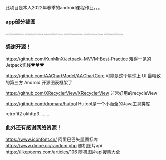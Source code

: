 此项目是本人2022年春季的android课程作业。。。

### app部分截图

<img src="https://github.com/hengxt/colifestote/img/e1b97e7a3d234b5ae2f48bff1540ee02.jpg" alt="e1b97e7a3d234b5ae2f48bff1540ee02.jpg" style="zoom:20%;" />
<img src="https://github.com/hengxt/colifestote/img/259f83fa0d4f1dee74c66f1c3b316c8f.jpg" alt="259f83fa0d4f1dee74c66f1c3b316c8f.jpg" style="zoom:20%;" />
<img src="https://github.com/hengxt/colifestote/img/a288b1d72d3d978a861bb51970e963c5.jpg" alt="a288b1d72d3d978a861bb51970e963c5.jpg" style="zoom:20%;" />
<img src="https://github.com/hengxt/colifestote/img/6308da731713516d9caaf2beba8fa54b.jpg" alt="6308da731713516d9caaf2beba8fa54b.jpg" style="zoom:20%;" />
<img src="https://github.com/hengxt/colifestote/img/5023dd4276f3c228c5d1eca77e9afaad.jpg" alt="5023dd4276f3c228c5d1eca77e9afaad.jpg" style="zoom:20%;" />
<img src="https://github.com/hengxt/colifestote/img/6b491576664ea0fa6d05156f68ac090d.jpg" alt="6b491576664ea0fa6d05156f68ac090d.jpg" style="zoom:20%;" />

### 感谢开源！

https://github.com/KunMinX/Jetpack-MVVM-Best-Practice 难得一见的Jetpack实践❤❤❤

https://github.com/AAChartModel/AAChartCore 可能是这个星球上 UI 最精致的第三方 Android 开源图表框架了

https://github.com/XRecyclerView/XRecyclerView 非常好用的recycleView

https://github.com/dromara/hutool Hutool是一个小而全的Java工具类库

retrofit2 okhttp3 .......

### 此外还有感谢网络资源！
https://www.iconfont.cn/  阿里巴巴矢量图标库
https://www.dmoe.cc/random.php 随机图片api
https://likepoems.com/articles/106 随机图片api搜集大全

